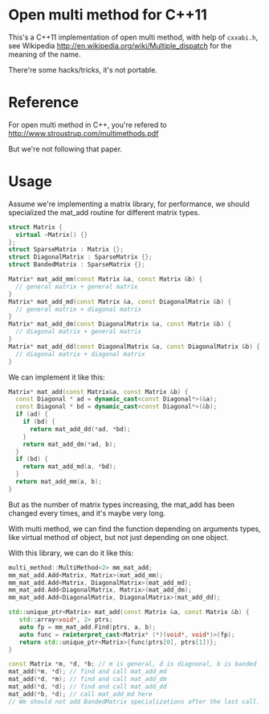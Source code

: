 # Open multi method for C++11

This's a C++11 implementation of open multi method, with help of `cxxabi.h`, see
Wikipedia http://en.wikipedia.org/wiki/Multiple_dispatch for the meaning of the
name.

There're some hacks/tricks, it's not portable.

# Reference

For open multi method in C++, you're refered to http://www.stroustrup.com/multimethods.pdf‎

But we're not following that paper.

# Usage

Assume we're implementing a matrix library, for performance, we should
specialized the mat_add routine for different matrix types.

```C++
struct Matrix {
  virtual ~Matrix() {}
};
struct SparseMatrix : Matrix {};
struct DiagonalMatrix : SparseMatrix {};
struct BandedMatrix : SparseMatrix {};

Matrix* mat_add_mm(const Matrix &a, const Matrix &b) {
  // general matrix + general matrix
}
Matrix* mat_add_md(const Matrix &a, const DiagonalMatrix &b) {
  // general matrix + diagonal matrix
}
Matrix* mat_add_dm(const DiagonalMatrix &a, const Matrix &b) {
  // diagonal matrix + general matrix
}
Matrix* mat_add_dd(const DiagonalMatrix &a, const DiagonalMatrix &b) {
  // diagonal matrix + diagonal matrix
}
```

We can implement it like this:

```C++
Matrix* mat_add(const Matrix&a, const Matrix &b) {
  const Diagonal * ad = dynamic_cast<const Diagonal*>(&a);
  const Diagonal * bd = dynamic_cast<const Diagonal*>(&b);
  if (ad) {
    if (bd) {
	  return mat_add_dd(*ad, *bd);
	}
	return mat_add_dm(*ad, b);
  }
  if (bd) {
    return mat_add_md(a, *bd);
  }
  return mat_add_mm(a, b);
}
```

But as the number of matrix types increasing, the mat_add has been changed every
times, and it's maybe very long.

With multi method, we can find the function depending on arguments types, like
virtual method of object, but not just depending on one object.

With this library, we can do it like this:

```C++
multi_method::MultiMethod<2> mm_mat_add;
mm_mat_add.Add<Matrix, Matrix>(mat_add_mm);
mm_mat_add.Add<Matrix, DiagonalMatrix>(mat_add_md);
mm_mat_add.Add<DiagonalMatrix, Matrix>(mat_add_dm);
mm_mat_add.Add<DiagonalMatrix, DiagonalMatrix>(mat_add_dd);

std::unique_ptr<Matrix> mat_add(const Matrix &a, const Matrix &b) {
   std::array<void*, 2> ptrs;
   auto fp = mm_mat_add.Find(ptrs, a, b);
   auto func = reinterpret_cast<Matrix* (*)(void*, void*)>(fp);
   return std::unique_ptr<Matrix>{func(ptrs[0], ptrs[1])};
}

const Matrix *m, *d, *b; // m is general, d is diagnonal, b is banded
mat_add(*m, *d); // find and call mat_add_md
mat_add(*d, *m); // find and call mat_add_dm
mat_add(*d, *d); // find and call mat_add_dd
mat_add(*b, *d); // call mat_add_md here
// We should not add BandedMatrix specializations after the last call.
```
